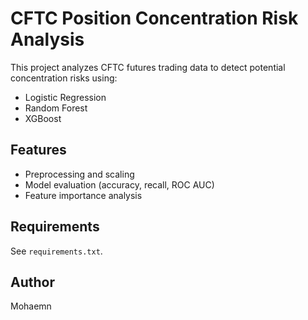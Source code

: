 # CFTC Position Concentration Risk Analysis

This project analyzes CFTC futures trading data to detect potential concentration risks using:
- Logistic Regression
- Random Forest
- XGBoost

## Features

- Preprocessing and scaling
- Model evaluation (accuracy, recall, ROC AUC)
- Feature importance analysis

## Requirements

See `requirements.txt`.

## Author

Mohaemn
